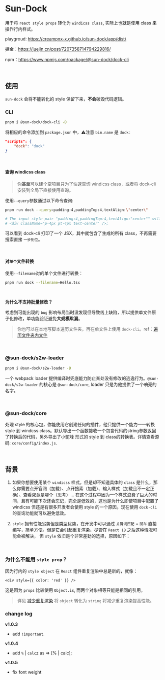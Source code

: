 # Sun-Dock
用于将 `react style props` 转化为 `windicss class`, 实际上也就是使用 class 来操作行内样式。

playgroud: https://creampnx-x.github.io/sun-dock/app/dist/

掘金：https://juejin.cn/post/7207358714794229816/

npm：https://www.npmjs.com/package/@sun-dock/dock-cli

<br />

## 使用

`sun-dock` 会将不能转化的 style 保留下来，**不会**破毁代码逻辑。

### CLI

```bash
pnpm i @sun-dock/dock-cli -D
```
将相应的命令添加到 `package.json` 中，⚠️注意 `bin.name` 是 `dock`:
```json
"scripts": {
    "dock": "dock"
}
```

<br />

#### 查询 windicss class
> 你**甚至**可以建个空项目只为了快速查询 windicss class，或者将 dock-cli 安装到全局下直接使用查询。

使用`--query`参数通过以下命令查询:
```bash
pnpm run dock --query=padding:4,paddingTop:4,textAlign:\"center\"

# The input style pair "padding:4,paddingTop:4,textAlign:"center"" will tranform like this: 
# <div className="p-4px pt-4px text-center" />;
```
可以看到 dock-cli 打印了一个 JSX，其中就包含了生成的所有 class，不再需要搜索直接 `一步到位`。

<br/>

#### 对`单个`文件转换

使用`--filename`对的单个文件进行转换：
```bash
pnpm run dock --filename=Hello.tsx
```

<br />

**为什么不支持批量修改？**

考虑到可能出现的 `bug` 影响布局当时没发现但导致线上缺陷，所以提供单文件原子化修改，单功能验证避免**大规模纰漏**。
> 你也可以在本地写脚本遍历文件夹，再在单文件上使用 `dock-cli`。ref：[遍历文件夹内文件](https://juejin.cn/post/6986462081444741134)

<br />

### @sun-dock/s2w-loader

```bash
pnpm i @sun-dock/s2w-loader -D
```

一个 webpack loader 提供编译时兜底能力防止某处没有修改的逃逸行为。`@sun-dock/s2w-loader` 的核心是 `@sun-dock/core`, loader 只是为他提供了一个~~响亮~~的名字。

<br />

### @sun-dock/core

处理 style 的核心包，你能使用它创建任何的插件，他只提供一个能力——转换 style 到 windcss class。默认导出一个函数接收一个包含代码的string参数返回了转换后的代码，另外导出了小驼峰
形式的 style 到 class的转换表。详情查看源码: `core/config/index.js`.

<br />

## 背景

1. 如果你想要使用某个 `windicss` 样式，但是却不知道具体的 `class` 是什么，那么你需要点开官网（加载）、点开搜索（加载）、输入样式（加载且不一定正确）、查看究竟是哪个（思考）...
在这个过程中因为一个样式浪费了巨大的时间，且有可能下次还会忘记，完全是低效的，这也是为什么即使项目中配置了 windicss 但还是有很多开发者会使用 style 的一个原因。现在使用
`dock-cli` 的查询功能就可以避免低效。

2. `style` 拥有性能劣势但是类型优势，在开发中可以通过 `关键词匹配` + `回车` 直接编写，简单方便。但是它会引起重复渲染，尽管在 `React 18` 之后这种情况可能会被解决，
但 `style` 依旧是个非常差劲的选择，原因如下：

<br />

### 为什么不能用 `style prop`？

因为行内的 `style object` 在 `React` 组件重复渲染中总是新的，就像：
```tsx
<div style={{ color: 'red' }} />
```
这是因为 `props` 比较使用 `Object.is`, 而两个对象相等只能是相同的引用。
> 详见 [减少重复渲染](https://www.debugbear.com/blog/react-rerenders#passing-objects-as-props)
将 `object` 转化为 `string` 将减少重复渲染提高性能。


### change log

**v1.0.3**

+ add `!important`.

**v1.0.4**

+ add `%` | `calc`z as => [% | calc];

**v1.0.5**

+ fix font weight
